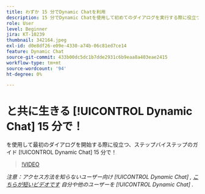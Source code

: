 ```yaml
---
title: わずか 15 分でDynamic Chatを利用
description: 15 分でDynamic Chatを使用して初めてのダイアログを実行する際に役立つ、ステップバイステップのガイドです。
role: User
level: Beginner
jira: KT-10239
thumbnail: 342164.jpeg
exl-id: d0e8df26-e09e-4330-a74b-06c81ed7ce14
feature: Dynamic Chat
source-git-commit: 433b00dc5dc1b7dde2931c6b9eaa8a403eae2415
workflow-type: tm+mt
source-wordcount: '94'
ht-degree: 0%

---
```


# と共に生きる [!UICONTROL Dynamic Chat]  15 分で！

を使用して最初のダイアログを開始する際に役立つ、ステップバイステップのガイド [!UICONTROL Dynamic Chat]  15 分で！

>[!VIDEO](https://video.tv.adobe.com/v/342164/?quality=12&learn=on)

*注意：アクセス方法を知らないユーザー向け [!UICONTROL Dynamic Chat] , [こちらが短いビデオです](https://experienceleague.adobe.com/docs/marketo-learn/tutorials/dynamic-chat/user-management.html?lang=en) 自分や他のユーザーを [!UICONTROL Dynamic Chat] .*
